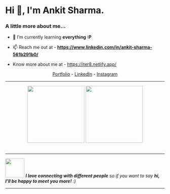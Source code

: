 <h1>Hi 👋, I'm Ankit Sharma.</h1>



### A little more about me...  

- 🌱 I’m currently learning **everything :P**

- 📫 Reach me out at - **https://www.linkedin.com/in/ankit-sharma-561b291b0/**
- Know more about me at - https://iter8.netlify.app/
<!--- Adding Header Elements -->
<p align="center">
  <a href="https://iter8.netlify.app/">Portfolio</a> -
  <a href="https://www.linkedin.com/in/ankit-sharma-561b291b0/">LinkedIn</a> - 
  <a href="https://www.instagram.com/numismatic_tendencies/">Instagram</a></p>

--------------------------------------

<div align="center">
<img height="180em" src="https://github-profile-summary-cards.vercel.app/api/cards/profile-details?username=the-iter8&theme=github_dark" />
<img height="180em" src="https://github-profile-summary-cards.vercel.app/api/cards/stats?username=the-iter8&theme=github_dark"/>
</div>
<br>

---

<img src="https://media.giphy.com/media/LnQjpWaON8nhr21vNW/giphy.gif" width="60"> <em><b>I love connecting with different people</b> so if you want to say <b>hi, I'll be happy to meet you more!</b> :)</em>

---
